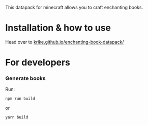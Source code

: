 
This datapack for minecraft allows you to craft enchanting books.

# Installation & how to use
Head over to <a href="https://krike.github.io/enchanting-book-datapack/">krike.github.io/enchanting-book-datapack/</a>

# For developers

### Generate books

Run:
```text
npm run build
```
or
```text
yarn build
```
